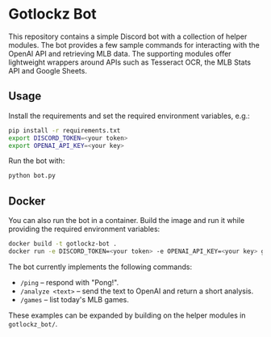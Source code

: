 # Gotlockz Bot

This repository contains a simple Discord bot with a collection of helper modules.
The bot provides a few sample commands for interacting with the OpenAI API and
retrieving MLB data. The supporting modules offer lightweight wrappers around
APIs such as Tesseract OCR, the MLB Stats API and Google Sheets.

## Usage

Install the requirements and set the required environment variables, e.g.:

```bash
pip install -r requirements.txt
export DISCORD_TOKEN=<your token>
export OPENAI_API_KEY=<your key>
```

Run the bot with:

```bash
python bot.py
```

## Docker

You can also run the bot in a container. Build the image and run it while
providing the required environment variables:

```bash
docker build -t gotlockz-bot .
docker run -e DISCORD_TOKEN=<your token> -e OPENAI_API_KEY=<your key> gotlockz-bot
```

The bot currently implements the following commands:

- `/ping` – respond with "Pong!".
- `/analyze <text>` – send the text to OpenAI and return a short analysis.
- `/games` – list today's MLB games.

These examples can be expanded by building on the helper modules in
`gotlockz_bot/`.

